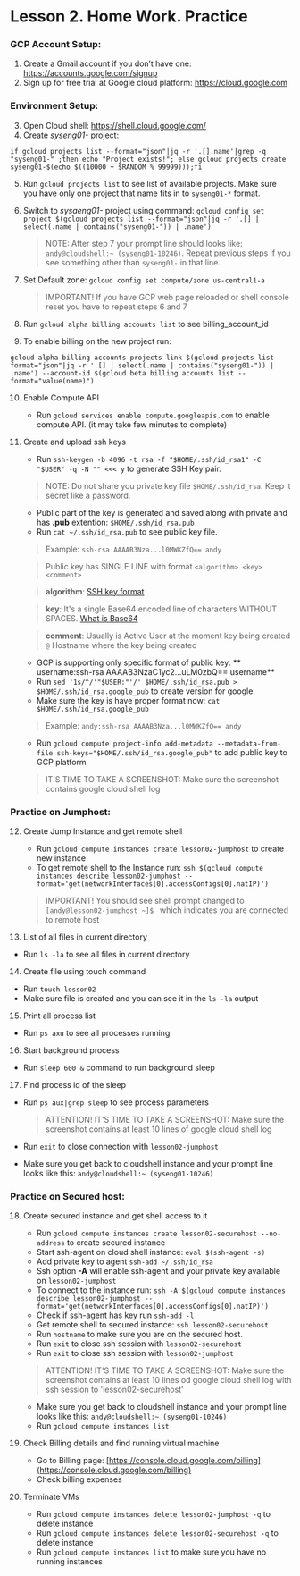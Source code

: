 
# Lesson 2. Home Work. Practice
### GCP Account Setup:
1. Create a Gmail account if you don’t have one: https://accounts.google.com/signup
2. Sign up for free trial at Google cloud platform: https://cloud.google.com

### Environment Setup:
3. Open Cloud shell: https://shell.cloud.google.com/
4. Create *syseng01-* project: 
```
if gcloud projects list --format="json"|jq -r '.[].name'|grep -q "syseng01-" ;then echo "Project exists!"; else gcloud projects create syseng01-$(echo $((10000 + $RANDOM % 99999)));fi
```
5. Run `gcloud projects list` to see list of available projects. Make sure you have only one project that name fits in to `syseng01-*` format.
6. Switch to *sysaeng01-* project using command: `gcloud config set project $(gcloud projects list --format="json"|jq -r '.[] | select(.name | contains("syseng01-")) | .name')`
	> NOTE: After step 7 your prompt line should looks like: `andy@cloudshell:~ (syseng01-10246)`. Repeat previous steps if you see something other than `syseng01-` in that line.
7. Set Default zone: `gcloud config set compute/zone us-central1-a`

	> IMPORTANT! If you have GCP web page reloaded or shell console reset you have to repeat steps 6 and 7

8. Run `gcloud alpha billing accounts list` to see billing_account_id
9. To enable billing on the new project run: 
```
gcloud alpha billing accounts projects link $(gcloud projects list --format="json"|jq -r '.[] | select(.name | contains("syseng01-")) | .name') --account-id $(gcloud beta billing accounts list --format="value(name)")
```
10. Enable Compute API
	- Run `gcloud services enable compute.googleapis.com` to enable compute API. (it may take few minutes to complete)
11. Create and upload ssh keys
	- Run `ssh-keygen -b 4096 -t rsa -f "$HOME/.ssh/id_rsa1" -C "$USER" -q -N "" <<< y` to generate SSH Key pair.
	> NOTE: Do not share you private key file `$HOME/.ssh/id_rsa`. Keep it secret like a password.
	- Public part of the key is generated and saved along with private and has **.pub** extention: `$HOME/.ssh/id_rsa.pub`
	- Run `cat ~/.ssh/id_rsa.pub` to see public key file.
	
	> Example: `ssh-rsa AAAAB3Nza...l0MWKZfQ== andy`
	
	> Public key has SINGLE LINE with format `<algorithm> <key> <comment>`

	> **algorithm**: [SSH key format](https://en.wikipedia.org/wiki/Ssh-keygen#Key_formats_supported)

	> **key**: It's a single Base64 encoded line of characters WITHOUT SPACES. [What is Base64](https://en.wikipedia.org/wiki/Base64)
	
	> **comment**: Usually is Active User at the moment key being created `@` Hostname where the key being created

	- GCP is supporting only specific format of public key: ** username:ssh-rsa AAAAB3NzaC1yc2...uLM0zbQ== username**
	- Run `sed '1s/^/'"$USER:"'/' $HOME/.ssh/id_rsa.pub > $HOME/.ssh/id_rsa.google_pub` to create version for google.
	- Make sure the key is have proper format now: `cat $HOME/.ssh/id_rsa.google_pub`
	> Example: `andy:ssh-rsa AAAAB3Nza...l0MWKZfQ== andy`
	- Run `gcloud compute project-info add-metadata --metadata-from-file ssh-keys="$HOME/.ssh/id_rsa.google_pub"` to add public key to GCP platform

	> IT'S TIME TO TAKE A SCREENSHOT: Make sure the screenshot contains google cloud shell log 

### Practice on Jumphost:
12. Create Jump Instance and get remote shell
	- Run `gcloud compute instances create lesson02-jumphost` to create new instance
 	- To get remote shell to the Instance run: `ssh $(gcloud compute instances describe lesson02-jumphost --format='get(networkInterfaces[0].accessConfigs[0].natIP)')`

	> IMPORTANT! You should see shell prompt changed to `[andy@lesson02-jumphost ~]$ ` which indicates you are connected to remote host

13. List of all files in current directory
  - Run `ls -la` to see all files in current directory
14. Create file using touch command
  - Run `touch lesson02`
  - Make sure file is created and you can see it in the `ls -la` output
15. Print all process list
  - Run `ps axu` to see all processes running
16. Start background process
  - Run `sleep 600 &` command to run background sleep
17. Find process id of the sleep
  - Run `ps aux|grep sleep` to see process parameters

	> ATTENTION!
	> IT'S TIME TO TAKE A SCREENSHOT:  Make sure the screenshot contains at least 10 lines of google cloud shell log 
  - Run `exit` to close connection with `lesson02-jumphost`
  - Make sure you get back to cloudshell instance and your prompt line looks like this: `andy@cloudshell:~ (syseng01-10246)`

### Practice on Secured host:
18. Create secured instance and get shell access to it
	- Run `gcloud compute instances create lesson02-securehost --no-address` to create secured instance
	- Start ssh-agent on cloud shell instance: `eval $(ssh-agent -s)`
	- Add private key to agent `ssh-add ~/.ssh/id_rsa`
	- Ssh option **-A** will enable ssh-agent and your private key available on `lesson02-jumphost`
	- To connect to the instance run: `ssh -A $(gcloud compute instances describe lesson02-jumphost --format='get(networkInterfaces[0].accessConfigs[0].natIP)')`
	- Check if ssh-agent has key run `ssh-add -l`
	- Get remote shell to secured instance: `ssh lesson02-securehost`
	- Run `hostname` to make sure you are on the secured host.
	- Run `exit` to close ssh session with `lesson02-securehost`
	- Run `exit` to close ssh session with `lesson02-jumphost`
	> ATTENTION!
	> IT'S TIME TO TAKE A SCREENSHOT:  Make sure the screenshot contains at least 10 lines od google cloud shell log with ssh session to 'lesson02-securehost'

	- Make sure you get back to cloudshell instance and your prompt line looks like this: `andy@cloudshell:~ (syseng01-10246)`
	- Run `gcloud compute instances list`


19. Check Billing details and find running virtual machine
	- Go to Billing page: [https://console.cloud.google.com/billing](https://console.cloud.google.com/billing)
	- Check billing expenses

21. Terminate VMs
	- Run `gcloud compute instances delete lesson02-jumphost -q` to delete instance
	- Run `gcloud compute instances delete lesson02-securehost -q` to delete instance
	- Run `gcloud compute instances list` to make sure you have no running instances
